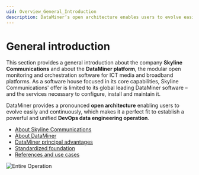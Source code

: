 ```yaml
---
uid: Overview_General_Introduction
description: DataMiner’s open architecture enables users to evolve easily and continuously – a perfect fit to establish a DevOps data engineering operation.
---
```


# General introduction

This section provides a general introduction about the company **Skyline Communications** and about the **DataMiner platform**, the modular open monitoring and orchestration software for ICT media and broadband platforms. As a software house focused in its core capabilities, Skyline Communications' offer is limited to its global leading DataMiner software – and the services necessary to configure, install and maintain it.

DataMiner provides a pronounced **open architecture** enabling users to evolve easily and continuously, which makes it a perfect fit to establish a powerful and unified **DevOps data engineering operation**.

- [About Skyline Communications](xref:Overview_About_Skyline)
- [About DataMiner](xref:Overview_About_DataMiner)
- [DataMiner principal advantages](xref:Overview_Principal_Advantages)
- [Standardized foundation](xref:Overview_Standardized_Foundation)
- [References and use cases](xref:Overview_References_and_use_cases)

![Entire Operation](~/dataminer-overview/images/DA_entire_operation.png)
